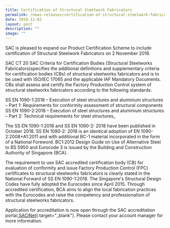 ```yaml
---
title: Certification of Structural Steelwork Fabricators
permalink: /news-releases/certification-of-structural-steelwork-fabricators/
date: 2018-11-02
layout: post
description: ""
image: ""
---
```

SAC is pleased to expand our Product Certification Scheme to include certification of Structural Steelwork Fabricators on 2 November 2018.

SAC CT 20 SAC Criteria for Certification Bodies (Structural Steelworks Fabricators)specifies the additional definitions and supplementary criteria for certification bodies (CBs) of structural steelworks fabricators and is to be used with ISO/IEC 17065 and the applicable IAF Mandatory Documents.  CBs shall assess and certify the Factory Production Control system of structural steelworks fabricators according to the following standards:

SS EN 1090-1:2018 – Execution of steel structures and aluminium structures – Part 1: Requirements for conformity assessment of structural components
SS EN 1090-2:2018 – Execution of steel structures and aluminium structures – Part 2: Technical requirements for steel structures\_

The SS EN 1090-1:2018 and SS EN 1090-2: 2018 have been published in October 2018. SS EN 1090-2: 2018 is an identical adoption of EN 1090-2:2008+A1:2011 and with additional BC-1 material incorporated in the form of a National Foreword. BC1:2012 Design Guide on Use of Alternative Steel to BS 5950 and Eurocode 3 is issued by the Building and Construction Authority of Singapore (BCA).

The requirement to use SAC accredited certification body (CB) for evaluation of conformity and issue Factory Production Control (FPC) certificates to structural steelworks fabricators is clearly stated in the National Forward of SS EN 1090-1:2018. The Singapore's Structural Design Codes have fully adopted the Eurocodes since April 2015.  Through accredited certification, BCA aims to align the local fabrication practices with the Eurocodes and raise the competency and professionalism of structural steelworks fabricators. 

Application for accreditation is now open through the SAC accreditation portal,[SACiNet](https://sacinet.enterprisesg.gov.sg/sac/forms/sacinet/sacinet-logon-external.form){:target="\_blank"}.  Please contact your account manager for more information.